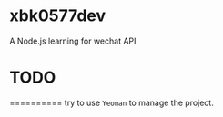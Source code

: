 xbk0577dev
==========

A Node.js learning for wechat API

# TODO
==========
try to use `Yeoman` to manage the project.
